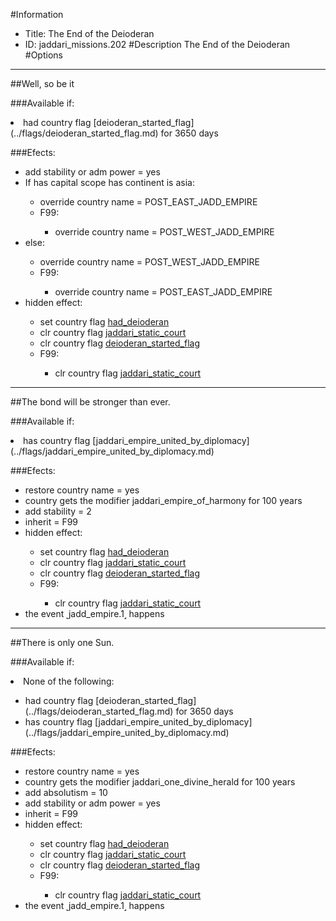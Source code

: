 #Information
 - Title: The End of the Deioderan
 - ID: jaddari_missions.202
#Description
The End of the Deioderan
#Options

___
##Well, so be it

###Available if:
<li>had country flag [deioderan_started_flag](../flags/deioderan_started_flag.md) for 3650 days</li>

###Efects:<ul><li>add stability or adm power = yes</li><li>If has capital scope has continent is asia:</li><ul><li>override country name = POST_EAST_JADD_EMPIRE</li><li>F99:</li><ul><li>override country name = POST_WEST_JADD_EMPIRE</li></ul></ul><li>else:</li><ul><li>override country name = POST_WEST_JADD_EMPIRE</li><li>F99:</li><ul><li>override country name = POST_EAST_JADD_EMPIRE</li></ul></ul><li>hidden effect:</li><ul><li>set country flag [had_deioderan](../flags/had_deioderan.md)</li><li>clr country flag [jaddari_static_court](../flags/jaddari_static_court.md)</li><li>clr country flag [deioderan_started_flag](../flags/deioderan_started_flag.md)</li><li>F99:</li><ul><li>clr country flag [jaddari_static_court](../flags/jaddari_static_court.md)</li></ul></ul></ul>

___
##The bond will be stronger than ever.

###Available if:
<li>has country flag [jaddari_empire_united_by_diplomacy](../flags/jaddari_empire_united_by_diplomacy.md)</li>

###Efects:<ul><li>restore country name = yes</li><li>country gets the modifier jaddari_empire_of_harmony for 100 years</li><li>add stability = 2</li><li>inherit = F99</li><li>hidden effect:</li><ul><li>set country flag [had_deioderan](../flags/had_deioderan.md)</li><li>clr country flag [jaddari_static_court](../flags/jaddari_static_court.md)</li><li>clr country flag [deioderan_started_flag](../flags/deioderan_started_flag.md)</li><li>F99:</li><ul><li>clr country flag [jaddari_static_court](../flags/jaddari_static_court.md)</li></ul></ul><li>the event ˻jadd_empire.1˼ happens</li></ul>

___
##There is only one Sun.

###Available if:
<li>None of the following:</li><ul><li>had country flag [deioderan_started_flag](../flags/deioderan_started_flag.md) for 3650 days</li><li>has country flag [jaddari_empire_united_by_diplomacy](../flags/jaddari_empire_united_by_diplomacy.md)</li></ul>

###Efects:<ul><li>restore country name = yes</li><li>country gets the modifier jaddari_one_divine_herald for 100 years</li><li>add absolutism = 10</li><li>add stability or adm power = yes</li><li>inherit = F99</li><li>hidden effect:</li><ul><li>set country flag [had_deioderan](../flags/had_deioderan.md)</li><li>clr country flag [jaddari_static_court](../flags/jaddari_static_court.md)</li><li>clr country flag [deioderan_started_flag](../flags/deioderan_started_flag.md)</li><li>F99:</li><ul><li>clr country flag [jaddari_static_court](../flags/jaddari_static_court.md)</li></ul></ul><li>the event ˻jadd_empire.1˼ happens</li></ul>

